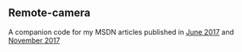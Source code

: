 ## Remote-camera
A companion code for my MSDN articles published in [June 2017](https://msdn.microsoft.com/magazine/mt809116) and [November 2017](https://msdn.microsoft.com/magazine/mt845618)
